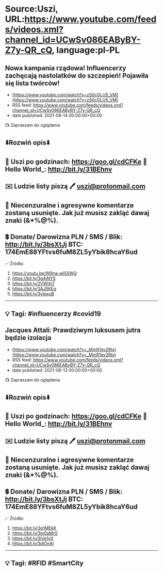 # Source:Uszi, URL:https://www.youtube.com/feeds/videos.xml?channel_id=UCwSv086EAByBY-Z7y-QR_cQ, language:pl-PL

## Nowa kampania rządowa! Influencerzy zachęcają nastolatków do szczepień! Pojawiła się lista twórców!
 - [https://www.youtube.com/watch?v=zS0cGLU5_VM](https://www.youtube.com/watch?v=zS0cGLU5_VM)
 - RSS feed: https://www.youtube.com/feeds/videos.xml?channel_id=UCwSv086EAByBY-Z7y-QR_cQ
 - date published: 2021-08-14 00:00:00+00:00

📺 Zapraszam do oglądania

⬇️Rozwiń opis⬇️
------------------------------------------------------------
👀 Uszi po godzinach: https://goo.gl/cdCFKe
👀 Hello World_: http://bit.ly/31BEhnv
------------------------------------------------------------
✉️ Ludzie listy piszą 
🖊️ uszi@protonmail.com
------------------------------------------------------------
👺 Niecenzuralne i agresywne komentarze zostaną usunięte.  Jak już musisz zakląć dawaj znaki (&*%@%).
------------------------------------------------------------
💲 Donate/ Darowizna
PLN / SMS / Blik: http://bit.ly/3bsXtJj
BTC: 174EmE88YFtvs6fuM8ZL5yYbik8hcaY6ud
-------------------------------------------------------------
✅ Źródła:
1. https://youtu.be/W9na-wlS5WQ
2. https://bit.ly/3g4iNYS
3. https://bit.ly/2VWjXi7
4. https://bit.ly/3AJ5KEg
5. https://bit.ly/3yIeeuB
---------------------------------------------------------------
💡 Tagi: #influencerzy #covid19
--------------------------------------------------------------

## Jacques Attali: Prawdziwym luksusem jutra będzie izolacja
 - [https://www.youtube.com/watch?v=_MmR1ev2Rts](https://www.youtube.com/watch?v=_MmR1ev2Rts)
 - RSS feed: https://www.youtube.com/feeds/videos.xml?channel_id=UCwSv086EAByBY-Z7y-QR_cQ
 - date published: 2021-08-13 00:00:00+00:00

📺 Zapraszam do oglądania

⬇️Rozwiń opis⬇️
------------------------------------------------------------
👀 Uszi po godzinach: https://goo.gl/cdCFKe
👀 Hello World_: http://bit.ly/31BEhnv
------------------------------------------------------------
✉️ Ludzie listy piszą 
🖊️ uszi@protonmail.com
------------------------------------------------------------
👺 Niecenzuralne i agresywne komentarze zostaną usunięte.  Jak już musisz zakląć dawaj znaki (&*%@%).
------------------------------------------------------------
💲 Donate/ Darowizna
PLN / SMS / Blik: http://bit.ly/3bsXtJj
BTC: 174EmE88YFtvs6fuM8ZL5yYbik8hcaY6ud
-------------------------------------------------------------
✅ Źródła:
1. https://bit.ly/3g1MEkK
2. https://bit.ly/3m0aMrG
3. https://bit.ly/3iVe1yX
4. https://bit.ly/3djOnAI
---------------------------------------------------------------
💡 Tagi: #RFID #SmartCity
--------------------------------------------------------------


